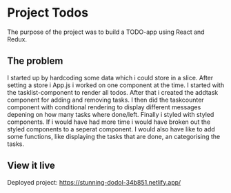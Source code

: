 # Project Todos

The purpose of the project was to build a TODO-app using React and Redux.

## The problem

I started up by hardcoding some data which i could store in a slice. After setting a store i App.js i worked on one component at the time. I started with the tasklist-component to render all todos. After that i created the addtask component for adding and removing tasks. I then did the taskcounter component with conditional rendering to display different messages depening on how many tasks where done/left. Finally i styled with styled components. If i would have had more time i would have broken out the styled components to a seperat component. I would also have like to add some functions, like displaying the tasks that are done, an categorising the tasks.

## View it live

Deployed project: https://stunning-dodol-34b851.netlify.app/
